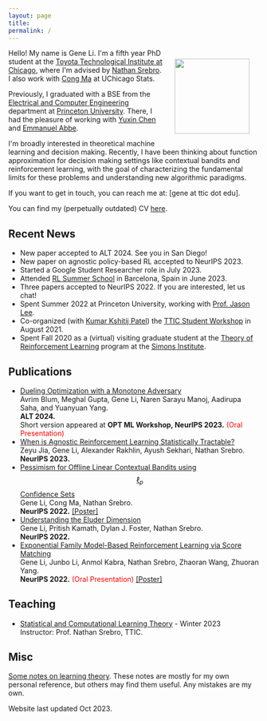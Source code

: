 ```yaml
---
layout: page
title: 
permalink: /
---
```


<img style="float:right;margin:20px;" src="{{site.url}}/images/picme.jpg" width="150">

Hello! My name is Gene Li. I'm a fifth year PhD student at the [Toyota Technological Institute at Chicago](https://ttic.edu/), where I'm advised by [Nathan Srebro](https://ttic.uchicago.edu/~nati/). I also work with [Cong Ma](https://congma1028.github.io) at UChicago Stats.

Previously, I graduated with a BSE from the [Electrical and Computer Engineering](https://ece.princeton.edu) department at [Princeton University](http://www.princeton.edu). There, I had the pleasure of working with [Yuxin Chen](https://yuxinchen2020.github.io) and [Emmanuel Abbe](https://web.math.princeton.edu/~eabbe/).

I'm broadly interested in theoretical machine learning and decision making. Recently, I have been thinking about function approximation for decision making settings like contextual bandits and reinforcement learning, with the goal of characterizing the fundamental limits for these problems and understanding new algorithmic paradigms. 

If you want to get in touch, you can reach me at: [gene at ttic dot edu].

You can find my (perpetually outdated) CV [here]({{site.url}}/pdfs/gene_li_cv.pdf).

## Recent News
* New paper accepted to ALT 2024. See you in San Diego!
* New paper on agnostic policy-based RL accepted to NeurIPS 2023.
* Started a Google Student Researcher role in July 2023.
* Attended [RL Summer School](https://rlsummerschool.com) in Barcelona, Spain in June 2023.
* Three papers accepted to NeurIPS 2022. If you are interested, let us chat!
* Spent Summer 2022 at Princeton University, working with [Prof. Jason Lee](https://jasondlee88.github.io).
* Co-organized (with [Kumar Kshitij Patel](http://kkpatel.ttic.edu)) the [TTIC Student Workshop](https://ttic-student-workshop.github.io) in August 2021.
* Spent Fall 2020 as a (virtual) visiting graduate student at the [Theory of Reinforcement Learning](https://simons.berkeley.edu/programs/rl20) program at the [Simons Institute](https://simons.berkeley.edu).

## Publications
* [Dueling Optimization with a Monotone Adversary](https://arxiv.org/abs/2311.11185)\
Avrim Blum, Meghal Gupta, Gene Li, Naren Sarayu Manoj, Aadirupa Saha, and Yuanyuan Yang.\
**ALT 2024.**\
Short version appeared at **OPT ML Workshop, NeurIPS 2023.** <span style="color:red"> (Oral Presentation)</span>
* [When is Agnostic Reinforcement Learning Statistically Tractable?](https://arxiv.org/abs/2310.06113)\
Zeyu Jia, Gene Li, Alexander Rakhlin, Ayush Sekhari, Nathan Srebro.\
**NeurIPS 2023.**
* [Pessimism for Offline Linear Contextual Bandits using $$\ell_p$$ Confidence Sets](https://arxiv.org/abs/2205.10671)\
Gene Li, Cong Ma, Nathan Srebro.\
**NeurIPS 2022.** [[Poster]]({{site.url}}/pdfs/poster_pess.pdf)
* [Understanding the Eluder Dimension](https://arxiv.org/abs/2104.06970)\
Gene Li, Pritish Kamath, Dylan J. Foster, Nathan Srebro.\
**NeurIPS 2022.**
* [Exponential Family Model-Based Reinforcement Learning via Score Matching](https://arxiv.org/abs/2112.14195)\
Gene Li, Junbo Li, Anmol Kabra, Nathan Srebro, Zhaoran Wang, Zhuoran Yang.\
**NeurIPS 2022.** <span style="color:red"> (Oral Presentation) </span> [[Poster]]({{site.url}}/pdfs/poster_smrl.pdf)

## Teaching
* [Statistical and Computational Learning Theory](https://canvas.uchicago.edu/courses/47340) - Winter 2023\
Instructor: Prof. Nathan Srebro, TTIC.

## Misc
[Some notes on learning theory]({{site.url}}/pdfs/learning_theory.pdf). These notes are mostly for my own personal reference, but others may find them useful. Any mistakes are my own.

Website last updated Oct 2023. 
